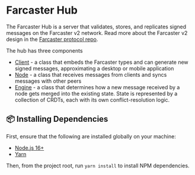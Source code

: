 # Farcaster Hub

The Farcaster Hub is a server that validates, stores, and replicates signed messages on the Farcaster v2 network. Read more about the Farcaster v2 design in the [Farcaster protocol repo](https://github.com/farcasterxyz/protocol).

The hub has three components

- [Client](src/client.ts) - a class that embeds the Farcaster types and can generate new signed messages, approximating a desktop or mobile application
- [Node](src/node.ts) - a class that receives messages from clients and syncs messages with other peers
- [Engine](src/engine/index.ts) - a class that determines how a new message received by a node gets merged into the existing state. State is represented by a collection of CRDTs, each with its own conflict-resolution logic.

## :package: Installing Dependencies

First, ensure that the following are installed globally on your machine:

- [Node.js 16+](https://github.com/nvm-sh/nvm)
- [Yarn](https://classic.yarnpkg.com/lang/en/docs/install)

Then, from the project root, run `yarn install` to install NPM dependencies.
